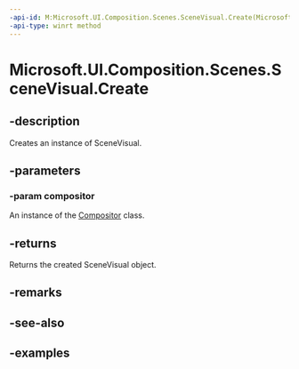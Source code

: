 ```yaml
---
-api-id: M:Microsoft.UI.Composition.Scenes.SceneVisual.Create(Microsoft.UI.Composition.Compositor)
-api-type: winrt method
---
```


<!-- Method syntax.
public SceneVisual SceneVisual.Create(Compositor compositor)
-->

# Microsoft.UI.Composition.Scenes.SceneVisual.Create

## -description

Creates an instance of SceneVisual.

## -parameters
### -param compositor

An instance of the [Compositor](../microsoft.ui.composition/compositor.md) class.

## -returns

Returns the created SceneVisual object.

## -remarks

## -see-also

## -examples

